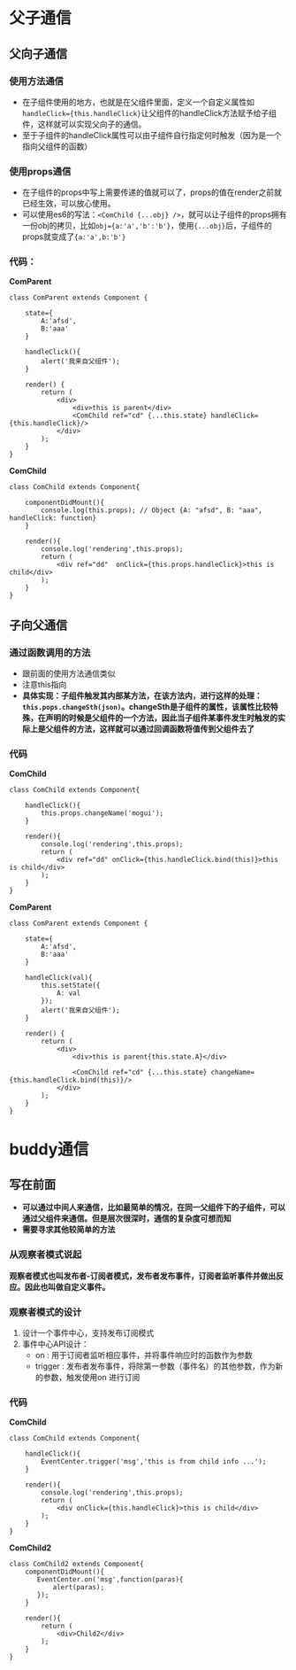 # 父子通信
## 父向子通信
### 使用方法通信
- 在子组件使用的地方，也就是在父组件里面，定义一个自定义属性如`handleClick={this.handleClick}`让父组件的handleClick方法赋予给子组件，这样就可以实现父向子的通信。
- 至于子组件的handleClick属性可以由子组件自行指定何时触发（因为是一个指向父组件的函数）
### 使用props通信
- 在子组件的props中写上需要传递的值就可以了，props的值在render之前就已经生效，可以放心使用。
- 可以使用es6的写法：`<ComChild {...obj} />`，就可以让子组件的props拥有一份obj的拷贝，比如`obj={a:'a','b':'b'}`，使用`{...obj}`后，子组件的props就变成了`{a:'a',b:'b'}`   

### 代码：
**ComParent**
```
class ComParent extends Component {

    state={
        A:'afsd',
        B:'aaa'
    }

    handleClick(){
        alert('我来自父组件');
    }

    render() {
        return (
            <div>
                <div>this is parent</div>
                <ComChild ref="cd" {...this.state} handleClick={this.handleClick}/>
            </div>
        );
    }
}

```
**ComChild**
```
class ComChild extends Component{

    componentDidMount(){
        console.log(this.props); // Object {A: "afsd", B: "aaa", handleClick: function}
    }

    render(){
        console.log('rendering',this.props);
        return (
            <div ref="dd"  onClick={this.props.handleClick}>this is child</div>
        );
    }
}
```


## 子向父通信
### 通过函数调用的方法
- 跟前面的使用方法通信类似
- 注意this指向
- **具体实现：子组件触发其内部某方法，在该方法内，进行这样的处理：`this.pops.changeSth(json)`。changeSth是子组件的属性，该属性比较特殊，在声明的时候是父组件的一个方法，因此当子组件某事件发生时触发的实际上是父组件的方法，这样就可以通过回调函数将值传到父组件去了**
### 代码
**ComChild**
```
class ComChild extends Component{

    handleClick(){
        this.props.changeName('mogui');
    }

    render(){
        console.log('rendering',this.props);
        return (
            <div ref="dd" onClick={this.handleClick.bind(this)}>this is child</div>
        );
    }
}
```
**ComParent**
```
class ComParent extends Component {

    state={
        A:'afsd',
        B:'aaa'
    }

    handleClick(val){
        this.setState({
            A: val
        });
        alert('我来自父组件');
    }

    render() {
        return (
            <div>
                <div>this is parent{this.state.A}</div>
                
                <ComChild ref="cd" {...this.state} changeName={this.handleClick.bind(this)}/>
            </div>
        );
    }
}
```

# buddy通信
## 写在前面
- **可以通过中间人来通信，比如最简单的情况，在同一父组件下的子组件，可以通过父组件来通信。但是层次很深时，通信的复杂度可想而知**
- **需要寻求其他较简单的方法**

### 从观察者模式说起
**观察者模式也叫发布者-订阅者模式，发布者发布事件，订阅者监听事件并做出反应。因此也叫做自定义事件。**

### 观察者模式的设计
1. 设计一个事件中心，支持发布订阅模式
2. 事件中心API设计：
    - on : 用于订阅者监听相应事件，并将事件响应时的函数作为参数
    - trigger : 发布者发布事件，将除第一参数（事件名）的其他参数，作为新的参数，触发使用on 进行订阅

### 代码
**ComChild**
```
class ComChild extends Component{

    handleClick(){
        EventCenter.trigger('msg','this is from child info ...');
    }

    render(){
        console.log('rendering',this.props);
        return (
            <div onClick={this.handleClick}>this is child</div>
        );
    }
}
```
**ComChild2**
```
class ComChild2 extends Component{
    componentDidMount(){
       EventCenter.on('msg',function(paras){
           alert(paras);
       });
    }
    
    render(){
        return (
            <div>Child2</div>
        );
    }
}
```
